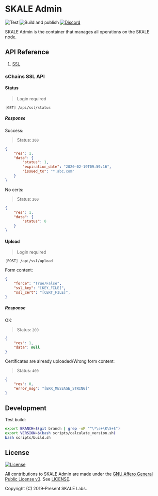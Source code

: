 # SKALE Admin

![Test](https://github.com/skalenetwork/skale-admin/workflows/Test/badge.svg)
![Build and publish](https://github.com/skalenetwork/skale-admin/workflows/Build%20and%20publish/badge.svg)
[![Discord](https://img.shields.io/discord/534485763354787851.svg)](https://discord.gg/vvUtWJB)

SKALE Admin is the container that manages all operations on the SKALE node.

## API Reference

1.  [SSL](#schains-ssl-api)

### sChains SSL API

#### Status

> Login required

    [GET] /api/ssl/status

##### Response

Success:

> Status: `200`

```json
{
    "res": 1,
    "data": {
        "status": 1,
        "expiration_date": "2020-02-19T09:59:16",
        "issued_to": "*.abc.com"
    }
}
```

No certs:

> Status: `200`

```json
{
    "res": 1,
    "data": {
        "status": 0
    }
}
```

#### Upload

> Login required

    [POST] /api/ssl/upload

Form content:

```json
{
    "force": "True/False",
    "ssl_key": "[KEY_FILE]",
    "ssl_cert": "[CERT_FILE]",
}
```

##### Response

OK:

> Status: `200`

```json
{
    "res": 1,
    "data": null
}
```

Certificates are already uploaded/Wrong form content:

> Status: `400`

```json
{
    "res": 0,
    "error_msg": "[ERR_MESSAGE_STRING]"
}
```

## Development

Test build:

```bash
export BRANCH=$(git branch | grep -oP "^\*\s+\K\S+$")
export VERSION=$(bash scripts/calculate_version.sh)
bash scripts/build.sh
```

## License

[![License](https://img.shields.io/github/license/skalenetwork/skale-admin.svg)](LICENSE)

All contributions to SKALE Admin are made under the [GNU Affero General Public License v3](https://www.gnu.org/licenses/agpl-3.0.en.html). See [LICENSE](LICENSE).

Copyright (C) 2019-Present SKALE Labs.